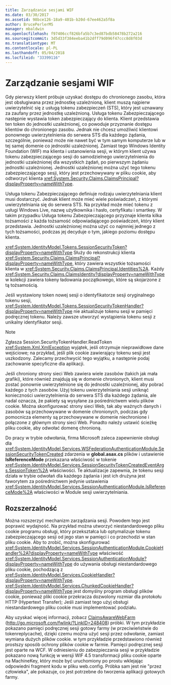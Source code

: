 ```yaml
---
title: Zarządzanie sesjami WIF
ms.date: 03/30/2017
ms.assetid: 98bce126-18a9-401b-b20d-67ee462a5f8a
author: BrucePerlerMS
manager: mbaldwin
ms.openlocfilehash: f97406ccf826bfa5b7c3ed87bdb58478b272a216
ms.sourcegitcommit: 3d5d33f384eeba41b2dff79d096f47ccc8d8f03d
ms.translationtype: MT
ms.contentlocale: pl-PL
ms.lasthandoff: 05/04/2018
ms.locfileid: "33399116"
---
```

# <a name="wif-session-management"></a>Zarządzanie sesjami WIF
Gdy pierwszy klient próbuje uzyskać dostępu do chronionego zasobu, która jest obsługiwana przez jednostkę uzależnioną, klient muszą najpierw uwierzytelnić się z usługą tokenu zabezpieczeń (STS), który jest uznawany za zaufany przez jednostkę uzależnioną. Usługa tokenu Zabezpieczającego następnie wystawia token zabezpieczający do klienta. Klient przedstawia ten token do jednostki uzależnionej, co powoduje przyznanie dostępu klientów do chronionego zasobu. Jednak nie chcesz umożliwić klientowi ponownego uwierzytelnienia do serwera STS dla każdego żądania, szczególnie, ponieważ może nie nawet być w tym samym komputerze lub w tej samej domenie co jednostki uzależnionej. Zamiast tego Windows Identity Foundation (WIF) ma klienta i ustanowienia sesji, w którym klient używa tokenu zabezpieczającego sesji do samodzielnego uwierzytelnienia do jednostki uzależnionej dla wszystkich żądań, po pierwszym żądaniu jednostki uzależnionej. Jednostki uzależnionej można użyć tego tokenu zabezpieczającego sesji, który jest przechowywany w pliku cookie, aby odtworzyć klienta <xref:System.Security.Claims.ClaimsPrincipal?displayProperty=nameWithType>.  
  
 Usługa tokenu Zabezpieczającego definiuje rodzaju uwierzytelniania klient musi dostarczyć. Jednak klient może mieć wiele poświadczeń, z którymi uwierzytelniania się do serwera STS. Na przykład może mieć tokenu z usługi Windows Live, nazwę użytkownika i hasło, certyfikatu i smartkey. W takim przypadku Usługa tokenu Zabezpieczającego przyznaje klienta kilka tożsamości z każda tożsamość odpowiadającego poświadczeń, który klient przedstawia. Jednostki uzależnionej można użyć co najmniej jednego z tych tożsamości, podczas jej decyduje o tym, jakiego poziomu dostępu klienta.  
  
 <xref:System.IdentityModel.Tokens.SessionSecurityToken?displayProperty=nameWithType> Służy do rekonstrukcji klienta <xref:System.Security.Claims.ClaimsPrincipal?displayProperty=nameWithType>, który zawiera wszystkie tożsamości klienta w <xref:System.Security.Claims.ClaimsPrincipal.Identities%2A>. Każdy <xref:System.Security.Claims.ClaimsIdentity?displayProperty=nameWithType> w kolekcji zawiera tokeny ładowania początkowego, które są skojarzone z tą tożsamością.  
  
 Jeśli wystawiony token nowej sesji o identyfikatorze sesji oryginalnego tokenu sesji, <xref:System.IdentityModel.Tokens.SessionSecurityTokenHandler?displayProperty=nameWithType> nie aktualizuje tokenu sesji w pamięci podręcznej tokenu. Należy zawsze utworzyć wystąpienia tokenu sesji z unikalny identyfikator sesji.  
  
> [!NOTE]
>  Zgłasza Session.SecurityTokenHandler.ReadToken <xref:System.Xml.XmlException> wyjątek, jeśli otrzymuje nieprawidłowe dane wejściowe; na przykład, jeśli plik cookie zawierający tokenu sesji jest uszkodzony. Zalecamy przechwycić tego wyjątku, a następnie podaj zachowanie specyficzne dla aplikacji.  
  
 Jeśli chroniony strony sieci Web zawiera wiele zasobów (takich jak mała grafiki), które również znajdują się w domenie chronionych, klient musi zostać ponownie uwierzytelnione się do jednostki uzależnionej, aby pobrać każdego z tych zasobów. Użyj tokenu uwierzytelniania sesji uniknąć konieczności uwierzytelnienia do serwera STS dla każdego żądania, ale nadal oznacza, że pakiety są wysyłane za pośrednictwem wielu plików cookie. Można skonfigurować strony sieci Web, tak aby ważnych danych i zasobów są przechowywane w domenie chronionych, podczas gdy pomocnicza elementy są przechowywane w domenie niechronione i połączone z głównym strony sieci Web. Ponadto należy ustawić ścieżkę pliku cookie, aby odwołać domenę chronioną.  
  
 Do pracy w trybie odwołania, firma Microsoft zaleca zapewnienie obsługi dla <xref:System.IdentityModel.Services.WSFederationAuthenticationModule.SessionSecurityTokenCreated> zdarzenia w **global.asax.cs** plików i ustawienie **IsReferenceMode** przekazana właściwość w tokenie <xref:System.IdentityModel.Services.SessionSecurityTokenCreatedEventArgs.SessionToken%2A> właściwości. Te aktualizacje zapewnia, że tokenu sesji działa w trybie odwołań dla każdego żądania i jest ich drużyna jest faworytem za pośrednictwem jedynie ustawienia <xref:System.IdentityModel.Services.SessionAuthenticationModule.IsReferenceMode%2A> właściwości w Module sesji uwierzytelniania.  
  
## <a name="extensibility"></a>Rozszerzalność  
 Można rozszerzyć mechanizm zarządzania sesji. Powodem tego jest poprawić wydajność. Na przykład można utworzyć niestandardowego pliku cookie programu obsługi, który przekształca lub optymalizuje tokenu zabezpieczającego sesji od jego stan w pamięci i co przechodzi w stan pliku cookie. Aby to zrobić, można skonfigurować <xref:System.IdentityModel.Services.SessionAuthenticationModule.CookieHandler%2A?displayProperty=nameWithType> właściwość <xref:System.IdentityModel.Services.SessionAuthenticationModule?displayProperty=nameWithType> do używania obsługi niestandardowego pliku cookie, pochodzącą z <xref:System.IdentityModel.Services.CookieHandler?displayProperty=nameWithType>. <xref:System.IdentityModel.Services.ChunkedCookieHandler?displayProperty=nameWithType> jest domyślny program obsługi plików cookie, ponieważ pliki cookie przekracza dozwolony rozmiar dla protokołu HTTP (Hypertext Transfer); Jeśli zamiast tego użyj obsługi niestandardowego pliku cookie musi implementować podziału.  
  
 Aby uzyskać więcej informacji, zobacz [ClaimsAwareWebFarm](http://go.microsoft.com/fwlink/?LinkID=248408) (http://go.microsoft.com/fwlink/?LinkID=248408) próbki. W tym przykładzie pokazano pamięci podręcznej sesji gotowy farmy (w przeciwieństwie do tokenreplycache), dzięki czemu można użyć sesji przez odwołanie, zamiast wymiana dużych plików cookie. w tym przykładzie przedstawiono również prostszy sposób ochrony plików cookie w farmie. Pamięci podręcznej sesji jest oparte na WCF. W odniesieniu do zabezpieczania sesji w przykładzie pokazano nową funkcję w wersji WIF 4.5 transformacji pliku cookie oparte na MachineKey, który może być uruchomiony po prostu wklejając odpowiedni fragment kodu w pliku web.config. Próbka sam jest nie "przez człowieka", ale pokazuje, co jest potrzebne do tworzenia aplikacji gotowych farmy.
